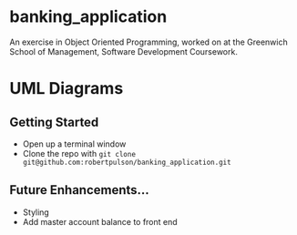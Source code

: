 # banking_application

An exercise in Object Oriented Programming, worked on at the Greenwich School of Management, Software Development Coursework.

# UML Diagrams

## Getting Started

* Open up a terminal window
* Clone the repo with `git clone git@github.com:robertpulson/banking_application.git`

## Future Enhancements...
* Styling
* Add master account balance to front end
